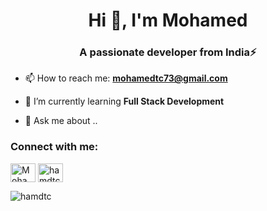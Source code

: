 
<h1 align="center">Hi 👋, I'm Mohamed</h1>

 <h3 align="center">A passionate developer from India⚡</h3>
 
- 📫 How to reach me: **mohamedtc73@gmail.com**

- 🌱 I’m currently learning **Full Stack Development**

- 💬 Ask me about ..


<h3 align="left">Connect with me:</h3>
<p align="left">
<a href="https://www.linkedin.com/in/mohamed-tc/" target="_blank">
  <img align="center" src="https://raw.githubusercontent.com/rahuldkjain/github-profile-readme-generator/master/src/images/icons/Social/linked-in-alt.svg" alt="Mohamed tc" height="30" width="40" /></a>
<a href="https://www.leetcode.com/hamdtc" target="_blank">
  <img align="center" src="https://raw.githubusercontent.com/rahuldkjain/github-profile-readme-generator/master/src/images/icons/Social/leet-code.svg" alt="hamdtc" height="30" width="40" /></a>
</p>

<p><img align="left" src="https://github-readme-stats.vercel.app/api/top-langs?username=hamdtc&show_icons=true&locale=en&layout=compact" alt="hamdtc" /></p>

<!--
**hamdtc/hamdtc** is a ✨ _special_ ✨ repository because its `README.md` (this file) appears on your GitHub profile.

Here are some ideas to get you started:

- 🔭 I’m currently working on ...
- 🌱 I’m currently learning ...
- 👯 I’m looking to collaborate on ...
- 🤔 I’m looking for help with ...
- 💬 Ask me about ...
- 📫 How to reach me: ...
- 😄 Pronouns: ...
- ⚡ Fun fact: ...
-->
